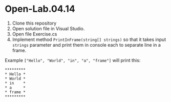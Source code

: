 # Open-Lab.04.14

1. Clone this repository
2. Open solution file in Visual Studio.
3. Open file Exercise.cs
4. Implement method `PrintInFrame(string[] strings)` so that it takes input `strings` parameter and print them in console each to separate line in a frame. 

Example `["Hello", "World", "in", "a", "frame"]` will print this:
````
*********  
* Hello *  
* World *  
* in    *  
* a     *  
* frame *  
*********  
````
